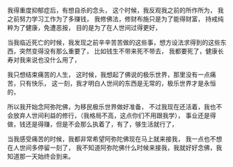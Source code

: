我得重度抑郁症后，有想自杀的念头，
这个时候，我反观我之前的所作所为，
我之前努力学习工作为了多赚钱，
我修佛法，修财布施只是为了能得财富，
持戒纯粹为了健康，免遭恶报，
目的是为了在人世间过得更好，

当我临近死亡的时候，我发现之前辛辛苦苦做的这些事，想方设法求得到的这些东西，突然变得没有那么重要了，
比如钱生不带来死不带去，
我都要死了，健康长寿对我来说也没什么用了，

我只想结束痛苦的人生，
这时候，我想起了佛说的极乐世界，那里没有一点痛苦，只有快乐，
这一刻，我才明白人世间的东西是无常的，极乐世界才是永恒的，

所以我开始念阿弥陀佛，为移民极乐世界做好准备，
不过我现在还活着，我也不会放弃人世间利益的修行，（我格局不高，这点你们不用跟我学），
事业还是得做，钱还是得赚，但是不会那么执着了，有了，够生活就行了，

当我感受痛苦的时候，我都非常希望阿弥陀佛现在马上就来接我，
我一点也不想在人世间多停留一刻了，
我不知道阿弥陀佛什么时候来接我，我就好好念佛，我知道那一天始终会到来。
